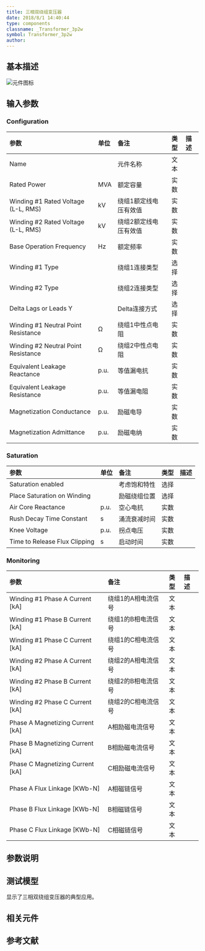 ```yaml
---
title: 三相双绕组变压器
date: 2018/8/1 14:40:44
type: components
classname: _Transformer_3p2w
symbol: Transformer_3p2w
author: 
---
```

## <span id="comp_desc">基本描述</span>
![元件图标]()

## <span id="comp_params">输入参数</span>
### <span id="comp_params_group_Configuration">Configuration</span>
| 参数 | 单位 | 备注 | 类型 | 描述 |
| :--- | :--- | :--- | :--: | :--- |
| <span id="comp_params_param_Name">Name</span> |  | 元件名称 | 文本 |  |
| <span id="comp_params_param_SN">Rated Power</span> | MVA | 额定容量 | 实数 |  |
| <span id="comp_params_param_V1N">Winding #1 Rated Voltage (L-L, RMS)</span> | kV | 绕组1额定线电压有效值 | 实数 |  |
| <span id="comp_params_param_V2N">Winding #2 Rated Voltage (L-L, RMS)</span> | kV | 绕组2额定线电压有效值 | 实数 |  |
| <span id="comp_params_param_fn">Base Operation Frequency</span> | Hz | 额定频率 | 实数 |  |
| <span id="comp_params_param_Type1">Winding #1 Type</span> |  | 绕组1连接类型 | 选择 |  |
| <span id="comp_params_param_Type2">Winding #2 Type</span> |  | 绕组2连接类型 | 选择 |  |
| <span id="comp_params_param_Lag">Delta Lags or Leads Y</span> |  | Delta连接方式 | 选择 |  |
| <span id="comp_params_param_R1n">Winding #1 Neutral Point Resistance</span> | Ω | 绕组1中性点电阻 | 实数 |  |
| <span id="comp_params_param_R2n">Winding #2 Neutral Point Resistance</span> | Ω | 绕组2中性点电阻 | 实数 |  |
| <span id="comp_params_param_XT">Equivalent Leakage Reactance</span> | p.u. | 等值漏电抗 | 实数 |  |
| <span id="comp_params_param_RT">Equivalent Leakage Resistance</span> | p.u. | 等值漏电阻 | 实数 |  |
| <span id="comp_params_param_GM">Magnetization Conductance</span> | p.u. | 励磁电导 | 实数 |  |
| <span id="comp_params_param_BM">Magnetization Admittance</span> | p.u. | 励磁电纳 | 实数 |  |

[Name]: #comp_params_param_Name "Name"
[Rated Power]: #comp_params_param_SN "Rated Power"
[Winding #1 Rated Voltage (L-L, RMS)]: #comp_params_param_V1N "Winding #1 Rated Voltage (L-L, RMS)"
[Winding #2 Rated Voltage (L-L, RMS)]: #comp_params_param_V2N "Winding #2 Rated Voltage (L-L, RMS)"
[Base Operation Frequency]: #comp_params_param_fn "Base Operation Frequency"
[Winding #1 Type]: #comp_params_param_Type1 "Winding #1 Type"
[Winding #2 Type]: #comp_params_param_Type2 "Winding #2 Type"
[Delta Lags or Leads Y]: #comp_params_param_Lag "Delta Lags or Leads Y"
[Winding #1 Neutral Point Resistance]: #comp_params_param_R1n "Winding #1 Neutral Point Resistance"
[Winding #2 Neutral Point Resistance]: #comp_params_param_R2n "Winding #2 Neutral Point Resistance"
[Equivalent Leakage Reactance]: #comp_params_param_XT "Equivalent Leakage Reactance"
[Equivalent Leakage Resistance]: #comp_params_param_RT "Equivalent Leakage Resistance"
[Magnetization Conductance]: #comp_params_param_GM "Magnetization Conductance"
[Magnetization Admittance]: #comp_params_param_BM "Magnetization Admittance"

### <span id="comp_params_group_Saturation">Saturation</span>
| 参数 | 单位 | 备注 | 类型 | 描述 |
| :--- | :--- | :--- | :--: | :--- |
| <span id="comp_params_param_Saten">Saturation enabled</span> |  | 考虑饱和特性 | 选择 |  |
| <span id="comp_params_param_Place">Place Saturation on Winding</span> |  | 励磁绕组位置 | 选择 |  |
| <span id="comp_params_param_Xac">Air Core Reactance</span> | p.u. | 空心电抗 | 实数 |  |
| <span id="comp_params_param_Trd">Rush Decay Time Constant</span> | s | 涌流衰减时间 | 实数 |  |
| <span id="comp_params_param_Vk">Knee Voltage</span> | p.u. | 拐点电压 | 实数 |  |
| <span id="comp_params_param_Trfc">Time to Release Flux Clipping</span> | s | 启动时间 | 实数 |  |

[Saturation enabled]: #comp_params_param_Saten "Saturation enabled"
[Place Saturation on Winding]: #comp_params_param_Place "Place Saturation on Winding"
[Air Core Reactance]: #comp_params_param_Xac "Air Core Reactance"
[Rush Decay Time Constant]: #comp_params_param_Trd "Rush Decay Time Constant"
[Knee Voltage]: #comp_params_param_Vk "Knee Voltage"
[Time to Release Flux Clipping]: #comp_params_param_Trfc "Time to Release Flux Clipping"

### <span id="comp_params_group_Monitoring">Monitoring</span>
| 参数 | 备注 | 类型 | 描述 |
| :--- | :--- | :--: | :--- |
| <span id="comp_params_param_IA1">Winding #1 Phase A Current \[kA\]</span> | 绕组1的A相电流信号 | 文本 |  |
| <span id="comp_params_param_IB1">Winding #1 Phase B Current \[kA\]</span> | 绕组1的B相电流信号 | 文本 |  |
| <span id="comp_params_param_IC1">Winding #1 Phase C Current \[kA\]</span> | 绕组1的C相电流信号 | 文本 |  |
| <span id="comp_params_param_IA2">Winding #2 Phase A Current \[kA\]</span> | 绕组2的A相电流信号 | 文本 |  |
| <span id="comp_params_param_IB2">Winding #2 Phase B Current \[kA\]</span> | 绕组2的B相电流信号 | 文本 |  |
| <span id="comp_params_param_IC2">Winding #2 Phase C Current \[kA\]</span> | 绕组2的C相电流信号 | 文本 |  |
| <span id="comp_params_param_IMA">Phase A Magnetizing Current \[kA\]</span> | A相励磁电流信号 | 文本 |  |
| <span id="comp_params_param_IMB">Phase B Magnetizing Current \[kA\]</span> | B相励磁电流信号 | 文本 |  |
| <span id="comp_params_param_IMC">Phase C Magnetizing Current \[kA\]</span> | C相励磁电流信号 | 文本 |  |
| <span id="comp_params_param_FLUXA">Phase A Flux Linkage \[KWb-N\]</span> | A相磁链信号 | 文本 |  |
| <span id="comp_params_param_FLUXB">Phase B Flux Linkage \[KWb-N\]</span> | B相磁链信号 | 文本 |  |
| <span id="comp_params_param_FLUXC">Phase C Flux Linkage \[KWb-N\]</span> | C相磁链信号 | 文本 |  |

[Winding #1 Phase A Current \[kA\]]: #comp_params_param_IA1 "Winding #1 Phase A Current \[kA\]"
[Winding #1 Phase B Current \[kA\]]: #comp_params_param_IB1 "Winding #1 Phase B Current \[kA\]"
[Winding #1 Phase C Current \[kA\]]: #comp_params_param_IC1 "Winding #1 Phase C Current \[kA\]"
[Winding #2 Phase A Current \[kA\]]: #comp_params_param_IA2 "Winding #2 Phase A Current \[kA\]"
[Winding #2 Phase B Current \[kA\]]: #comp_params_param_IB2 "Winding #2 Phase B Current \[kA\]"
[Winding #2 Phase C Current \[kA\]]: #comp_params_param_IC2 "Winding #2 Phase C Current \[kA\]"
[Phase A Magnetizing Current \[kA\]]: #comp_params_param_IMA "Phase A Magnetizing Current \[kA\]"
[Phase B Magnetizing Current \[kA\]]: #comp_params_param_IMB "Phase B Magnetizing Current \[kA\]"
[Phase C Magnetizing Current \[kA\]]: #comp_params_param_IMC "Phase C Magnetizing Current \[kA\]"
[Phase A Flux Linkage \[KWb-N\]]: #comp_params_param_FLUXA "Phase A Flux Linkage \[KWb-N\]"
[Phase B Flux Linkage \[KWb-N\]]: #comp_params_param_FLUXB "Phase B Flux Linkage \[KWb-N\]"
[Phase C Flux Linkage \[KWb-N\]]: #comp_params_param_FLUXC "Phase C Flux Linkage \[KWb-N\]"


## <span id="comp_remarks">参数说明</span>


## <span id="comp_example">测试模型</span>
[<test name>](<test link>)显示了三相双绕组变压器的典型应用。

## <span id="comp_seealso">相关元件</span>

## <span id="comp_ref">参考文献</span>



